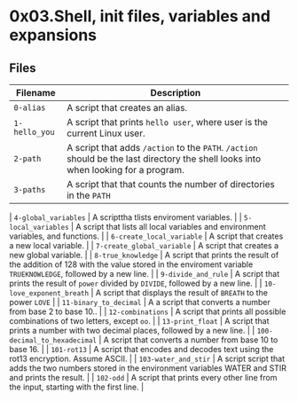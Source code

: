 # 0x03.Shell, init files, variables and expansions


## Files


| Filename | Description |
| -----------------| -----------------------------|
| `0-alias` | A script that creates an alias. |
| `1-hello_you` | A script that prints `hello user`, where user is the current Linux user. |
| `2-path` | A script that adds `/action` to the `PATH`. `/action` should be the last directory the shell looks into when looking for a program. |
| `3-paths` | A script that  that counts the number of directories in the `PATH` |

| `4-global_variables` | A scripttha tlists enviroment variables. |
| `5-local_variables` | A script that  lists all local variables and environment variables, and functions. |
| `6-create_local_variable` | A script that creates a new local variable. |
| `7-create_global_variable` | A script that creates a new global variable. |
| `8-true_knowledge` | A script that prints the result of the addition of 128 with the value stored in the enviroment variable `TRUEKNOWLEDGE`, followed by a new line. |
| `9-divide_and_rule` | A script that prints the result of `power` divided by `DIVIDE`, followed by a new line. |
| `10-love_exponent_breath` | A script that displays the result of `BREATH` to the power `LOVE` |
| `11-binary_to_decimal` | A a script that converts a number from base 2 to base 10.. |
| `12-combinations` | A script that  prints all possible combinations of two letters, except `oo`. |
| `13-print_float` | A script that prints a number with two decimal places, followed by a new line. |
| `100-decimal_to_hexadecimal` | A script that converts a number from base 10 to base 16. |
| `101-rot13` | A  script that encodes and decodes text using the rot13 encryption. Assume ASCII. |
| `103-water_and_stir` | A script  script that adds the two numbers stored in the environment variables WATER and STIR and prints the result. |
| `102-odd` | A  script that prints every other line from the input, starting with the first line. |
